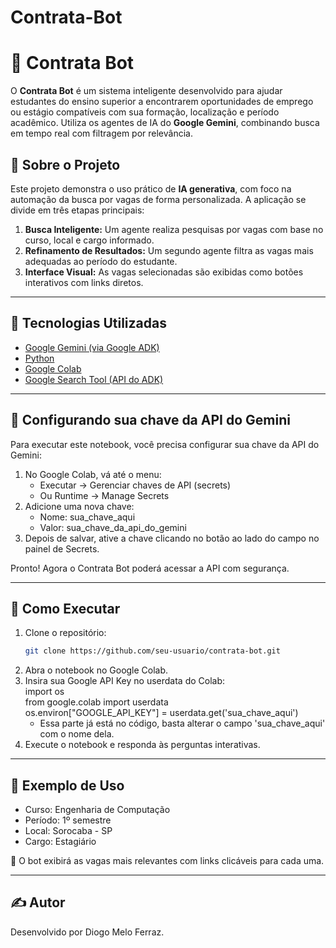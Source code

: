 # Contrata-Bot
# 🤖 Contrata Bot

O **Contrata Bot** é um sistema inteligente desenvolvido para ajudar estudantes do ensino superior a encontrarem oportunidades de emprego ou estágio compatíveis com sua formação, localização e período acadêmico. Utiliza os agentes de IA do **Google Gemini**, combinando busca em tempo real com filtragem por relevância.

## 🧠 Sobre o Projeto

Este projeto demonstra o uso prático de **IA generativa**, com foco na automação da busca por vagas de forma personalizada. A aplicação se divide em três etapas principais:

1. **Busca Inteligente:** Um agente realiza pesquisas por vagas com base no curso, local e cargo informado.
2. **Refinamento de Resultados:** Um segundo agente filtra as vagas mais adequadas ao período do estudante.
3. **Interface Visual:** As vagas selecionadas são exibidas como botões interativos com links diretos.

---

## 🚀 Tecnologias Utilizadas

- [Google Gemini (via Google ADK)](https://cloud.google.com/vertex-ai/docs/generative-ai/overview)
- [Python](https://www.python.org/)
- [Google Colab](https://colab.research.google.com/)
- [Google Search Tool (API do ADK)](https://github.com/google/generative-ai-docs/tree/main/gemini-api-examples)

---

## 🔑 Configurando sua chave da API do Gemini

Para executar este notebook, você precisa configurar sua chave da API do Gemini:

1. No Google Colab, vá até o menu:
   - Executar → Gerenciar chaves de API (secrets)
   - Ou Runtime → Manage Secrets
2. Adicione uma nova chave:
   - Nome: sua_chave_aqui
   - Valor: sua_chave_da_api_do_gemini
3. Depois de salvar, ative a chave clicando no botão ao lado do campo no painel de Secrets.

Pronto! Agora o Contrata Bot poderá acessar a API com segurança.

---

## 🧪 Como Executar

1. Clone o repositório:
   ```bash
   git clone https://github.com/seu-usuario/contrata-bot.git
2. Abra o notebook no Google Colab.
3. Insira sua Google API Key no userdata do Colab:  
   import os  
   from google.colab import userdata  
   os.environ["GOOGLE_API_KEY"] = userdata.get('sua_chave_aqui')
   - Essa parte já está no código, basta alterar o campo 'sua_chave_aqui' com o nome dela.
5. Execute o notebook e responda às perguntas interativas.

---

## 💼 Exemplo de Uso

- Curso: Engenharia de Computação
- Período: 1º semestre
- Local: Sorocaba - SP
- Cargo: Estagiário

🔗 O bot exibirá as vagas mais relevantes com links clicáveis para cada uma.

---

## ✍️ Autor

Desenvolvido por Diogo Melo Ferraz.
